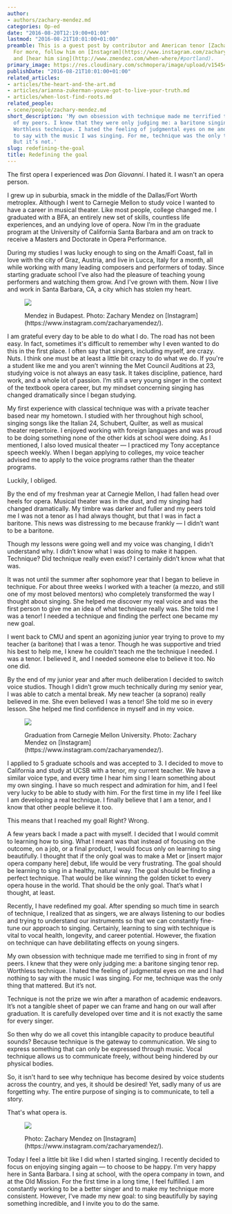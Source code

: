 ```yaml
---
author:
- authors/zachary-mendez.md
categories: Op-ed
date: "2016-08-20T12:19:00+01:00"
lastmod: "2016-08-21T10:01:00+01:00"
preamble: This is a guest post by contributor and American tenor [Zachary Mendez](/scene/people/zachary-mendez/).
  For more, follow him on [Instagram](https://www.instagram.com/zacharyamendez/),
  and [hear him sing](http://www.zmendez.com/when-where/#portland).
primary_image: https://res.cloudinary.com/schmopera/image/upload/v1545409169/media/webhook-uploads/1471693397026/2016-08-20---Goal.jpg.jpg
publishDate: "2016-08-21T10:01:00+01:00"
related_articles:
- articles/the-heart-and-the-art.md
- articles/arianna-zukerman-youve-got-to-live-your-truth.md
- articles/when-lost-find-roots.md
related_people:
- scene/people/zachary-mendez.md
short_description: 'My own obsession with technique made me terrified to sing in front
  of my peers. I knew that they were only judging me: a baritone singing tenor rep.
  Worthless technique. I hated the feeling of judgmental eyes on me and I had nothing
  to say with the music I was singing. For me, technique was the only thing that mattered.
  But it’s not.'
slug: redefining-the-goal
title: Redefining the goal
---
```


The first opera I experienced was *Don Giovanni*. I hated it. I wasn't an opera person.

I grew up in suburbia, smack in the middle of the Dallas/Fort Worth metroplex. Although I went to Carnegie Mellon to study voice I wanted to have a career in musical theater. Like most people, college changed me. I graduated with a BFA, an entirely new set of skills, countless life experiences, and an undying love of opera. Now I’m in the graduate program at the University of California Santa Barbara and am on track to receive a Masters and Doctorate in Opera Performance. 

During my studies I was lucky enough to sing on the Amalfi Coast, fall in love with the city of Graz, Austria, and live in Lucca, Italy for a month, all while working with many leading composers and performers of today. Since starting graduate school I've also had the pleasure of teaching young performers and watching them grow. And I've grown with them. Now I live and work in Santa Barbara, CA, a city which has stolen my heart. 

<figure data-type="image">

![](https://res.cloudinary.com/schmopera/image/upload/v1545409169/media/webhook-uploads/1471714667370/Looking%20out%20over%20Budapest.jpg.jpg)
<figcaption>Mendez in Budapest. Photo: Zachary Mendez on [Instagram](https://www.instagram.com/zacharyamendez/).</figcaption>
</figure>

I am grateful every day to be able to do what I do. The road has not been easy. In fact, sometimes it's difficult to remember why I even wanted to do this in the first place. I often say that singers, including myself, are crazy. Nuts. I think one must be at least a little bit crazy to do what we do. If you're a student like me and you aren’t winning the Met Council Auditions at 23, studying voice is not always an easy task. It takes discipline, patience, hard work, and a whole lot of passion. I’m still a very young singer in the context of the textbook opera career, but my mindset concerning singing has changed dramatically since I began studying. 

My first experience with classical technique was with a private teacher based near my hometown. I studied with her throughout high school, singing songs like the Italian 24, Schubert, Quilter, as well as musical theater repertoire. I enjoyed working with foreign languages and was proud to be doing something none of the other kids at school were doing. As I mentioned, I also loved musical theater — I practiced my Tony acceptance speech weekly. When I began applying to colleges, my voice teacher advised me to apply to the voice programs rather than the theater programs. 

Luckily, I obliged. 

By the end of my freshman year at Carnegie Mellon, I had fallen head over heels for opera. Musical theater was in the dust, and my singing had changed dramatically. My timbre was darker and fuller and my peers told me I was not a tenor as I had always thought, but that I was in fact a baritone. This news was distressing to me because frankly — I didn’t want to be a baritone. 

Though my lessons were going well and my voice was changing, I didn’t understand why. I didn’t know what I was doing to make it happen. Technique? Did technique really even exist? I certainly didn’t know what that was. 

It was not until the summer after sophomore year that I began to believe in technique. For about three weeks I worked with a teacher (a mezzo, and still one of my most beloved mentors) who completely transformed the way I thought about singing. She helped me discover my real voice and was the first person to give me an idea of what technique really was. She told me I was a tenor! I needed a technique and finding the perfect one became my new goal. 

I went back to CMU and spent an agonizing junior year trying to prove to my teacher (a baritone) that I was a tenor. Though he was supportive and tried his best to help me, I knew he couldn’t teach me the technique I needed. I was a tenor. I believed it, and I needed someone else to believe it too. No one did. 

By the end of my junior year and after much deliberation I decided to switch voice studios. Though I didn’t grow much technically during my senior year, I was able to catch a mental break. My new teacher (a soprano) really believed in me. She even believed I was a tenor! She told me so in every lesson. She helped me find confidence in myself and in my voice. 

<figure data-type="image">

![](https://res.cloudinary.com/schmopera/image/upload/v1545409169/media/webhook-uploads/1471714741175/Graduation%20.jpg.jpg)
<figcaption>Graduation from Carnegie Mellon University. Photo: Zachary Mendez on [Instagram](https://www.instagram.com/zacharyamendez/).</figcaption>
</figure>

I applied to 5 graduate schools and was accepted to 3. I decided to move to California and study at UCSB with a tenor, my current teacher. We have a similar voice type, and every time I hear him sing I learn something about my own singing. I have so much respect and admiration for him, and I feel very lucky to be able to study with him. For the first time in my life I feel like I am developing a real technique. I finally believe that I am a tenor, and I know that other people believe it too. 

This means that I reached my goal! Right? Wrong. 

A few years back I made a pact with myself. I decided that I would commit to learning how to sing. What I meant was that instead of focusing on the outcome, on a job, or a final product, I would focus only on learning to sing beautifully. I thought that if the only goal was to make a Met or [insert major opera company here] debut, life would be very frustrating. The goal should be learning to sing in a healthy, natural way. The goal should be finding a perfect technique. That would be like winning the golden ticket to every opera house in the world. That should be the only goal. That’s what I thought, at least. 

Recently, I have redefined my goal. After spending so much time in search of technique, I realized that as singers, we are always listening to our bodies and trying to understand our instruments so that we can constantly fine-tune our approach to singing. Certainly, learning to sing with technique is vital to vocal health, longevity, and career potential. However, the fixation on technique can have debilitating effects on young singers. 

My own obsession with technique made me terrified to sing in front of my peers. I knew that they were only judging me: a baritone singing tenor rep. Worthless technique. I hated the feeling of judgmental eyes on me and I had nothing to say with the music I was singing. For me, technique was the only thing that mattered. But it’s not.

Technique is not the prize we win after a marathon of academic endeavors. It’s not a tangible sheet of paper we can frame and hang on our wall after graduation. It is carefully developed over time and it is not exactly the same for every singer. 

So then why do we all covet this intangible capacity to produce beautiful sounds? Because technique is the gateway to communication. We sing to express something that can only be expressed through music. Vocal technique allows us to communicate freely, without being hindered by our physical bodies. 

So, it isn't hard to see why technique has become desired by voice students across the country, and yes, it should be desired! Yet, sadly many of us are forgetting why. The entire purpose of singing is to communicate, to tell a story. 

That's what opera is. 

<figure data-type="image">

![](https://res.cloudinary.com/schmopera/image/upload/v1545409169/media/webhook-uploads/1471714796006/Singers%20should%20remember.jpg.jpg)
<figcaption>Photo: Zachary Mendez on [Instagram](https://www.instagram.com/zacharyamendez/).</figcaption>
</figure>

Today I feel a little bit like I did when I started singing. I recently decided to focus on enjoying singing again — to choose to be happy. I'm very happy here in Santa Barbara. I sing at school, with the opera company in town, and at the Old Mission. For the first time in a long time, I feel fulfilled. I am constantly working to be a better singer and to make my technique more consistent. However, I've made my new goal: to sing beautifully by saying something incredible, and I invite you to do the same.
